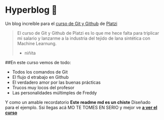 # Hyperblog 💚
Un blog increíble para el [curso de Git y Github](https://platzi.com/cursos/git-github/ "[curso de Git y Github]") de [Platzi](https://platzi.com/ "Platzi")
> El curso de Git y Github de Platzi es lo que me hece falta para triplicar mi salario y lanzarme a la industria del tejido de lana sintética con Machine Learnung.
> - niñita

##En este curso vemos de todo:
- Todos los comandos de Git
- El flujo d etrabajo en Github
- El verdadero amor por las buenas prácticas
- Trucos muy locos del profesor
- Las personalidades múltimples de Freddy

Y como un amable recordatorio **Este readme md es un chiste** Diseñado para el ejemplo. Ssi llegas acá MO TE TOMES EN SERIO y mejor ve [**a ver el curso**](https://platzi.com/cursos/git-github/ "a ver el curso")